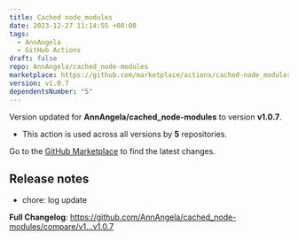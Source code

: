 ```yaml
---
title: Cached node_modules
date: 2023-12-27 11:14:55 +00:00
tags:
  - AnnAngela
  - GitHub Actions
draft: false
repo: AnnAngela/cached_node-modules
marketplace: https://github.com/marketplace/actions/cached-node_modules
version: v1.0.7
dependentsNumber: "5"
---
```



Version updated for **AnnAngela/cached_node-modules** to version **v1.0.7**.
- This action is used across all versions by **5** repositories.

Go to the [GitHub Marketplace](https://github.com/marketplace/actions/cached-node_modules) to find the latest changes.

## Release notes

* chore: log update

**Full Changelog**: https://github.com/AnnAngela/cached_node-modules/compare/v1...v1.0.7

